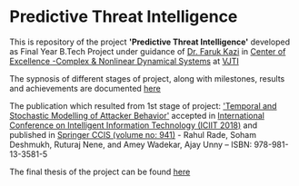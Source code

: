 # Predictive Threat Intelligence
This is repository of the project <b>'Predictive Threat Intelligence'</b> developed as Final Year B.Tech Project under guidance of [Dr. Faruk Kazi](https://scholar.google.co.in/citations?user=oa7QCAgAAAAJ&hl=en) in [Center of Excellence -Complex & Nonlinear Dynamical Systems](https://www.vjti.ac.in/images/coe-cnds/project/index.html) at [VJTI](https://www.vjti.ac.in/)

The sypnosis of different stages of project, along with milestones, results and achievements are documented [here](https://soham97.github.io/posts/2019/05/Predictive-Threat-Intelligence/)

The publication which resulted from 1st stage of project: ['Temporal and Stochastic Modelling of Attacker Behavior'](https://link.springer.com/chapter/10.1007/978-981-13-3582-2_3) accepted in [International Conference on Intelligent Information Technology (ICIIT 2018)](http://www.iciit.in/) and published in [Springer CCIS (volume no: 941)](https://www.springer.com/series/7899) - Rahul Rade, Soham Deshmukh, Ruturaj Nene, and Amey Wadekar, Ajay Unny – ISBN: 978-981-13-3581-5

The final thesis of the project can be found [here](https://github.com/imrahulr/Predictive-Threat-Intelligence/blob/master/Threat-Intelligence-Thesis.pdf) 

